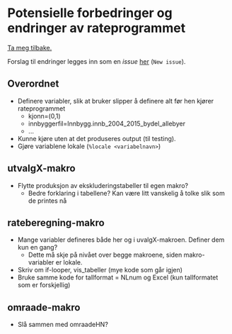 # Potensielle forbedringer og endringer av rateprogrammet

[Ta meg tilbake.](./)

Forslag til endringer legges inn som en *issue* [her](https://github.com/SKDE-Analyse/rateprogram/issues) (`New issue`).

## Overordnet

- Definere variabler, slik at bruker slipper å definere alt før hen kjører rateprogrammet
  - kjonn=(0,1)
  - innbyggerfil=Innbygg.innb_2004_2015_bydel_allebyer
  - ...
- Kunne kjøre uten at det produseres output (til testing).
- Gjøre variablene lokale (`%locale <variabelnavn>`)

## utvalgX-makro

- Flytte produksjon av ekskluderingstabeller til egen makro?
  - Bedre forklaring i tabellene? Kan være litt vanskelig å tolke slik som de printes nå

## rateberegning-makro

- Mange variabler defineres både her og i uvalgX-makroen. Definer dem kun en gang?
  - Dette må skje på nivået over begge makroene, siden makro-variabler er lokale.
- Skriv om if-looper, vis_tabeller (mye kode som går igjen)
- Bruke samme kode for tallformat = NLnum og Excel (kun tallformatet som er forskjellig)

## omraade-makro

- Slå sammen med omraadeHN?

